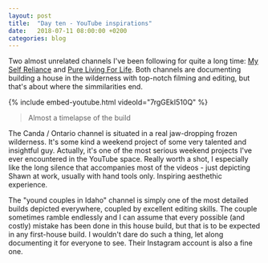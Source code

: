 ```yaml
---
layout: post
title:  "Day ten - YouTube inspirations"
date:   2018-07-11 08:00:00 +0200
categories: blog
---
```


Two almost unrelated channels I've been following for quite a long time: [My Self Reliance](https://www.youtube.com/channel/UCIMXKin1fXXCeq2UJePJEog) and [Pure Living For Life](https://www.youtube.com/channel/UChhBsM9K_Bc9a_YTK7UUlnQ). Both channels are documenting building a house in the wilderness with top-notch filming and editing, but that's about where the simmilarities end.

{% include embed-youtube.html videoId="7rgGEkI510Q" %}

> Almost a timelapse of the build

The Canda / Ontario channel is situated in a real jaw-dropping frozen wilderness. It's some kind a weekend project of some very talented and insightful guy. Actually, it's one of the most serious weekend projects I've ever encountered in the YouTube space. Really worth a shot, I especially like the long silence that accompanies most of the videos - just depicting Shawn at work, usually with hand tools only. Inspiring aesthethic experience.

The "yound couples in Idaho" channel is simply one of the most detailed builds depicted everywhere, coupled by excellent editing skills. The couple sometimes ramble endlessly and I can assume that every possible (and costly) mistake has been done in this house build, but that is to be expected in any first-house build. I wouldn't dare do such a thing, let along documenting it for everyone to see. Their Instagram account is also a fine one.
